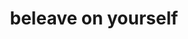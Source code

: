 ---
pid: llp478
title: beleave on yourself
location_transcription: next to city hall
coordinates: "[-75.162494125308, 39.951885474101]"
zipcode: '19120'
gen_neighborhood: North Philadelphia
neighborhood: Logan,Olney
outside_phl: 
age: '12'
age_range: 6-13
instagram: 
image_file_name: llp_478.jpg
proposal_transcription: You can do any thing you put your mind to.
topic: Uplifting
topic_summary: '0'
type: Sculpture Statue
keywords_other: gun, megaphone, voice, potential, dreams
credit: Milton Lemus
image_labels: 
twitter: 
facebook: 
permalink: "/monuments/llp478/"
layout: item-page
---